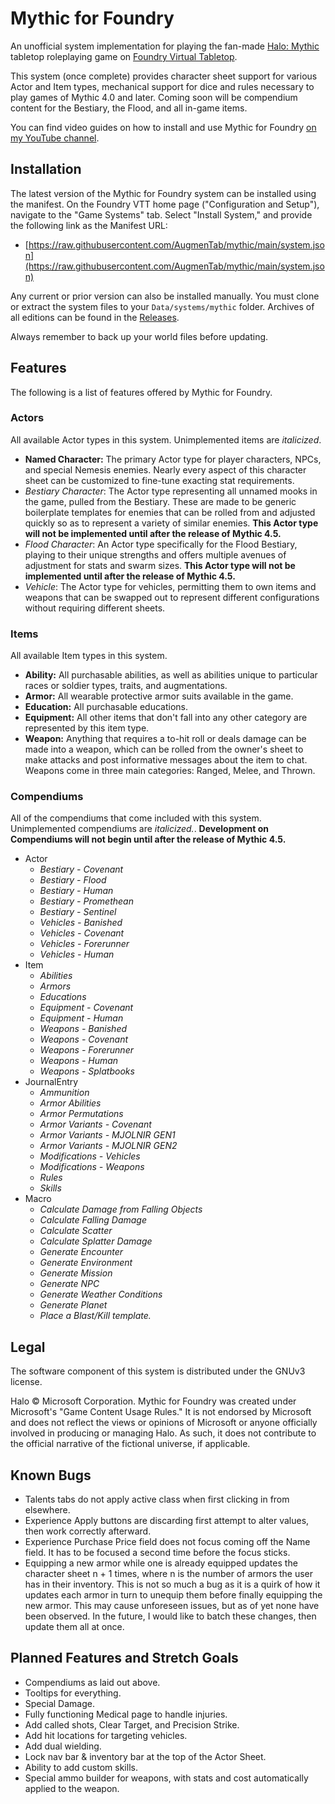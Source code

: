 # Mythic for Foundry

An unofficial system implementation for playing the fan-made [Halo: Mythic](https://www.reddit.com/r/HaloMythic/) tabletop roleplaying game on [Foundry Virtual Tabletop](https://foundryvtt.com/).

This system (once complete) provides character sheet support for various Actor and Item types, mechanical support for dice and rules necessary to play games of Mythic 4.0 and later. Coming soon will be compendium content for the Bestiary, the Flood, and all in-game items.

You can find video guides on how to install and use Mythic for Foundry [on my YouTube channel](https://www.youtube.com/playlist?list=PLeJTbB--c7R3tkFoFiC145CT_ykJ-FdsP).

## Installation

The latest version of the Mythic for Foundry system can be installed using the manifest. On the Foundry VTT home page ("Configuration and Setup"), navigate to the "Game Systems" tab. Select "Install System," and provide the following link as the Manifest URL: 
* [https://raw.githubusercontent.com/AugmenTab/mythic/main/system.json](https://raw.githubusercontent.com/AugmenTab/mythic/main/system.json)

Any current or prior version can also be installed manually. You must clone or extract the system files to your `Data/systems/mythic` folder. Archives of all editions can be found in the [Releases](https://github.com/AugmenTab/mythic/releases).

Always remember to back up your world files before updating.

## Features

The following is a list of features offered by Mythic for Foundry.

### Actors

All available Actor types in this system. Unimplemented items are *italicized*.

* **Named Character:** The primary Actor type for player characters, NPCs, and special Nemesis enemies. Nearly every aspect of this character sheet can be customized to fine-tune exacting stat requirements.
* *Bestiary Character*: The Actor type representing all unnamed mooks in the game, pulled from the Bestiary. These are made to be generic boilerplate templates for enemies that can be rolled from and adjusted quickly so as to represent a variety of similar enemies. **This Actor type will not be implemented until after the release of Mythic 4.5.**
* *Flood Character*: An Actor type specifically for the Flood Bestiary, playing to their unique strengths and offers multiple avenues of adjustment for stats and swarm sizes. **This Actor type will not be implemented until after the release of Mythic 4.5.**
* *Vehicle*: The Actor type for vehicles, permitting them to own items and weapons that can be swapped out to represent different configurations without requiring different sheets.

### Items

All available Item types in this system.

* **Ability:** All purchasable abilities, as well as abilities unique to particular races or soldier types, traits, and augmentations.
* **Armor:** All wearable protective armor suits available in the game.
* **Education:** All purchasable educations.
* **Equipment:** All other items that don't fall into any other category are represented by this item type.
* **Weapon:** Anything that requires a to-hit roll or deals damage can be made into a weapon, which can be rolled from the owner's sheet to make attacks and post informative messages about the item to chat. Weapons come in three main categories: Ranged, Melee, and Thrown.

### Compendiums

All of the compendiums that come included with this system. Unimplemented compendiums are *italicized.*. **Development on Compendiums will not begin until after the release of Mythic 4.5.**

* Actor
    * *Bestiary - Covenant*
    * *Bestiary - Flood*
    * *Bestiary - Human*
    * *Bestiary - Promethean*
    * *Bestiary - Sentinel*
    * *Vehicles - Banished*
    * *Vehicles - Covenant*
    * *Vehicles - Forerunner*
    * *Vehicles - Human*
* Item
    * *Abilities*
    * *Armors*
    * *Educations*
    * *Equipment - Covenant*
    * *Equipment - Human*
    * *Weapons - Banished*
    * *Weapons - Covenant*
    * *Weapons - Forerunner*
    * *Weapons - Human*
    * *Weapons - Splatbooks*
* JournalEntry
    * *Ammunition*
    * *Armor Abilities*
    * *Armor Permutations*
    * *Armor Variants - Covenant*
    * *Armor Variants - MJOLNIR GEN1*
    * *Armor Variants - MJOLNIR GEN2*
    * *Modifications - Vehicles*
    * *Modifications - Weapons*
    * *Rules*
    * *Skills*
* Macro
    * *Calculate Damage from Falling Objects*
    * *Calculate Falling Damage*
    * *Calculate Scatter*
    * *Calculate Splatter Damage*
    * *Generate Encounter*
    * *Generate Environment*
    * *Generate Mission*
    * *Generate NPC*
    * *Generate Weather Conditions*
    * *Generate Planet*
    * *Place a Blast/Kill template.*

## Legal

The software component of this system is distributed under the GNUv3 license.

Halo &copy; Microsoft Corporation. Mythic for Foundry was created under Microsoft's "Game Content Usage Rules." It is not endorsed by Microsoft and does not reflect the views or opinions of Microsoft or anyone officially involved in producing or managing Halo. As such, it does not contribute to the official narrative of the fictional universe, if applicable.

## Known Bugs

* Talents tabs do not apply active class when first clicking in from elsewhere.
* Experience Apply buttons are discarding first attempt to alter values, then work correctly afterward.
* Experience Purchase Price field does not focus coming off the Name field. It has to be focused a second time before the focus sticks.
* Equipping a new armor while one is already equipped updates the character sheet n + 1 times, where n is the number of armors the user has in their inventory. This is not so much a bug as it is a quirk of how it updates each armor in turn to unequip them before finally equipping the new armor. This may cause unforeseen issues, but as of yet none have been observed. In the future, I would like to batch these changes, then update them all at once.

## Planned Features and Stretch Goals

* Compendiums as laid out above.
* Tooltips for everything.
* Special Damage.
* Fully functioning Medical page to handle injuries.
* Add called shots, Clear Target, and Precision Strike.
* Add hit locations for targeting vehicles.
* Add dual wielding.
* Lock nav bar & inventory bar at the top of the Actor Sheet.
* Ability to add custom skills.
* Special ammo builder for weapons, with stats and cost automatically applied to the weapon.
